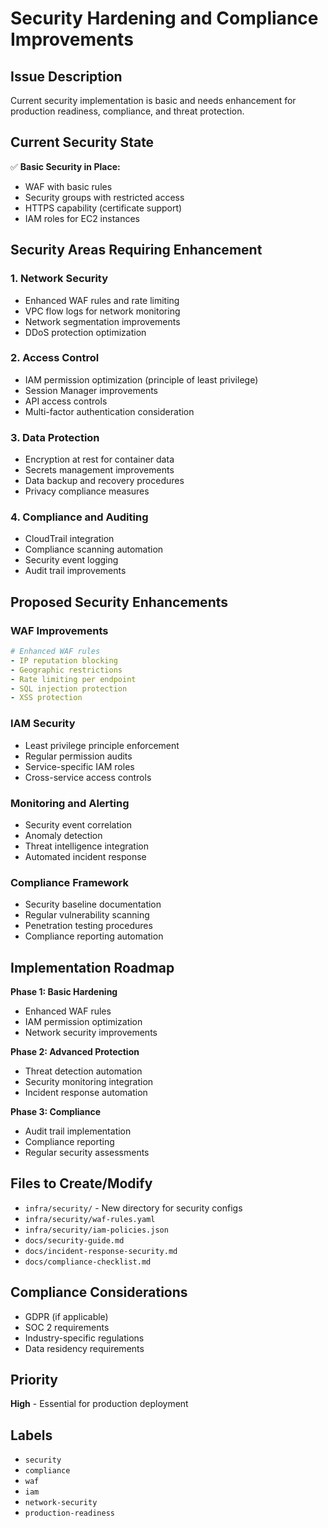 # Security Hardening and Compliance Improvements

## Issue Description
Current security implementation is basic and needs enhancement for production readiness, compliance, and threat protection.

## Current Security State
✅ **Basic Security in Place:**
- WAF with basic rules
- Security groups with restricted access
- HTTPS capability (certificate support)
- IAM roles for EC2 instances

## Security Areas Requiring Enhancement

### **1. Network Security**
- Enhanced WAF rules and rate limiting
- VPC flow logs for network monitoring
- Network segmentation improvements
- DDoS protection optimization

### **2. Access Control**
- IAM permission optimization (principle of least privilege)
- Session Manager improvements
- API access controls
- Multi-factor authentication consideration

### **3. Data Protection**
- Encryption at rest for container data
- Secrets management improvements
- Data backup and recovery procedures
- Privacy compliance measures

### **4. Compliance and Auditing**
- CloudTrail integration
- Compliance scanning automation
- Security event logging
- Audit trail improvements

## Proposed Security Enhancements

### **WAF Improvements**
```yaml
# Enhanced WAF rules
- IP reputation blocking
- Geographic restrictions
- Rate limiting per endpoint
- SQL injection protection
- XSS protection
```

### **IAM Security**
- Least privilege principle enforcement
- Regular permission audits
- Service-specific IAM roles
- Cross-service access controls

### **Monitoring and Alerting**
- Security event correlation
- Anomaly detection
- Threat intelligence integration
- Automated incident response

### **Compliance Framework**
- Security baseline documentation
- Regular vulnerability scanning
- Penetration testing procedures
- Compliance reporting automation

## Implementation Roadmap

**Phase 1: Basic Hardening**
- Enhanced WAF rules
- IAM permission optimization
- Network security improvements

**Phase 2: Advanced Protection**
- Threat detection automation
- Security monitoring integration
- Incident response automation

**Phase 3: Compliance**
- Audit trail implementation
- Compliance reporting
- Regular security assessments

## Files to Create/Modify
- `infra/security/` - New directory for security configs
- `infra/security/waf-rules.yaml`
- `infra/security/iam-policies.json`
- `docs/security-guide.md`
- `docs/incident-response-security.md`
- `docs/compliance-checklist.md`

## Compliance Considerations
- GDPR (if applicable)
- SOC 2 requirements
- Industry-specific regulations
- Data residency requirements

## Priority
**High** - Essential for production deployment

## Labels
- `security`
- `compliance`
- `waf`
- `iam`
- `network-security`
- `production-readiness`
